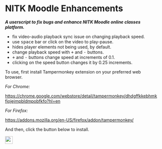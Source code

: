 # NITK Moodle Enhancements

***A userscript to fix bugs and enhance NITK Moodle online classes platform.***

- fix video-audio playback sync issue on changing playback speed.
- use <kbd>space</kbd> bar or click on the video to play-pause.
- hides player elements not being used, by default.
- change playback speed with <kbd>+</kbd> and <kbd>-</kbd> buttons.
- <kbd>+</kbd> and <kbd>-</kbd> buttons change speed at increments of 0.1.
- clicking on the speed button changes it by 0.25 increments.

To use, first install Tampermonkey extension on your preferred 
web browser.

*For Chrome:*

https://chrome.google.com/webstore/detail/tampermonkey/dhdgffkkebhmkfjojejmpbldmpobfkfo?hl=en

*For Firefox:*

https://addons.mozilla.org/en-US/firefox/addon/tampermonkey/

And then, click the button below to install.

[<img src="https://img.shields.io/static/v1?label=Install&message=NITK%20Moodle%20Enhancements&color=brightgreen?style=for-the-badge" 
height="25"/>](https://github.com/syfluqs/nitk_moodle_enhancements/raw/master/nitk_moodle_enhancements.user.js)
